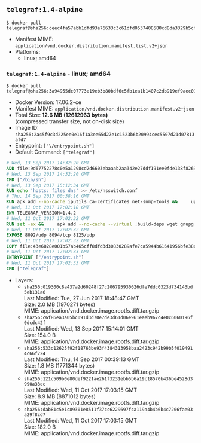 ## `telegraf:1.4-alpine`

```console
$ docker pull telegraf@sha256:ceec4fa57abb1dfd93e76633c3c61dfd0537408580cd8da3329b5cfadaaa22e4
```

-	Manifest MIME: `application/vnd.docker.distribution.manifest.list.v2+json`
-	Platforms:
	-	linux; amd64

### `telegraf:1.4-alpine` - linux; amd64

```console
$ docker pull telegraf@sha256:3a94955dc07773e19eb3b80bdf6c5fb1ea1b1407c2db919ef9aec01d4841ee18
```

-	Docker Version: 17.06.2-ce
-	Manifest MIME: `application/vnd.docker.distribution.manifest.v2+json`
-	Total Size: **12.6 MB (12612963 bytes)**  
	(compressed transfer size, not on-disk size)
-	Image ID: `sha256:2a45f9c3d225ee0e16f1a3ee65d27e1c1523b6b20994cec5507d21d07813afd7`
-	Entrypoint: `["\/entrypoint.sh"]`
-	Default Command: `["telegraf"]`

```dockerfile
# Wed, 13 Sep 2017 14:32:20 GMT
ADD file:9d67752278c0e5a1298cd2d6603ebaaab2aa342e27ddf191ee0fde138f82698c in / 
# Wed, 13 Sep 2017 14:32:20 GMT
CMD ["/bin/sh"]
# Wed, 13 Sep 2017 15:12:34 GMT
RUN echo 'hosts: files dns' >> /etc/nsswitch.conf
# Thu, 14 Sep 2017 00:38:16 GMT
RUN apk add --no-cache iputils ca-certificates net-snmp-tools &&     update-ca-certificates
# Wed, 11 Oct 2017 17:02:18 GMT
ENV TELEGRAF_VERSION=1.4.2
# Wed, 11 Oct 2017 17:02:32 GMT
RUN set -ex &&     apk add --no-cache --virtual .build-deps wget gnupg tar &&     for key in         05CE15085FC09D18E99EFB22684A14CF2582E0C5 ;     do         gpg --keyserver ha.pool.sks-keyservers.net --recv-keys "$key" ||         gpg --keyserver pgp.mit.edu --recv-keys "$key" ||         gpg --keyserver keyserver.pgp.com --recv-keys "$key" ;     done &&     wget -q https://dl.influxdata.com/telegraf/releases/telegraf-${TELEGRAF_VERSION}-static_linux_amd64.tar.gz.asc &&     wget -q https://dl.influxdata.com/telegraf/releases/telegraf-${TELEGRAF_VERSION}-static_linux_amd64.tar.gz &&     gpg --batch --verify telegraf-${TELEGRAF_VERSION}-static_linux_amd64.tar.gz.asc telegraf-${TELEGRAF_VERSION}-static_linux_amd64.tar.gz &&     mkdir -p /usr/src /etc/telegraf &&     tar -C /usr/src -xzf telegraf-${TELEGRAF_VERSION}-static_linux_amd64.tar.gz &&     mv /usr/src/telegraf*/telegraf.conf /etc/telegraf/ &&     chmod +x /usr/src/telegraf*/* &&     cp -a /usr/src/telegraf*/* /usr/bin/ &&     rm -rf *.tar.gz* /usr/src /root/.gnupg &&     apk del .build-deps
# Wed, 11 Oct 2017 17:02:32 GMT
EXPOSE 8092/udp 8094/tcp 8125/udp
# Wed, 11 Oct 2017 17:02:32 GMT
COPY file:43e6828e001b57ab465cff8dfd3d30830289afe7ca5944b61641956bfe38cd1c in /entrypoint.sh 
# Wed, 11 Oct 2017 17:02:33 GMT
ENTRYPOINT ["/entrypoint.sh"]
# Wed, 11 Oct 2017 17:02:33 GMT
CMD ["telegraf"]
```

-	Layers:
	-	`sha256:019300c8a437a2d60248f27c206795930626dfe7ddc0323d734143bd5eb131a6`  
		Last Modified: Tue, 27 Jun 2017 18:48:47 GMT  
		Size: 2.0 MB (1970271 bytes)  
		MIME: application/vnd.docker.image.rootfs.diff.tar.gzip
	-	`sha256:c6f86ea3a05bc091d3d70e7de3d61d06e961eaeb967c4e0c6060196f0dcdc42f`  
		Last Modified: Wed, 13 Sep 2017 15:14:01 GMT  
		Size: 154.0 B  
		MIME: application/vnd.docker.image.rootfs.diff.tar.gzip
	-	`sha256:533d12625f92f18763be93f4384313958baa2423c942b99b5f0194914c66f724`  
		Last Modified: Thu, 14 Sep 2017 00:39:13 GMT  
		Size: 1.8 MB (1771344 bytes)  
		MIME: application/vnd.docker.image.rootfs.diff.tar.gzip
	-	`sha256:121c509b0e80def9221ae261f3231ebb5b6a19c18570b436be4528d3990a33ec`  
		Last Modified: Wed, 11 Oct 2017 17:03:15 GMT  
		Size: 8.9 MB (8871012 bytes)  
		MIME: application/vnd.docker.image.rootfs.diff.tar.gzip
	-	`sha256:dab81c5e1c89301e8511f37cc6229697fca119a4b4b6b4c7206fae03a29f8cd7`  
		Last Modified: Wed, 11 Oct 2017 17:03:15 GMT  
		Size: 182.0 B  
		MIME: application/vnd.docker.image.rootfs.diff.tar.gzip
